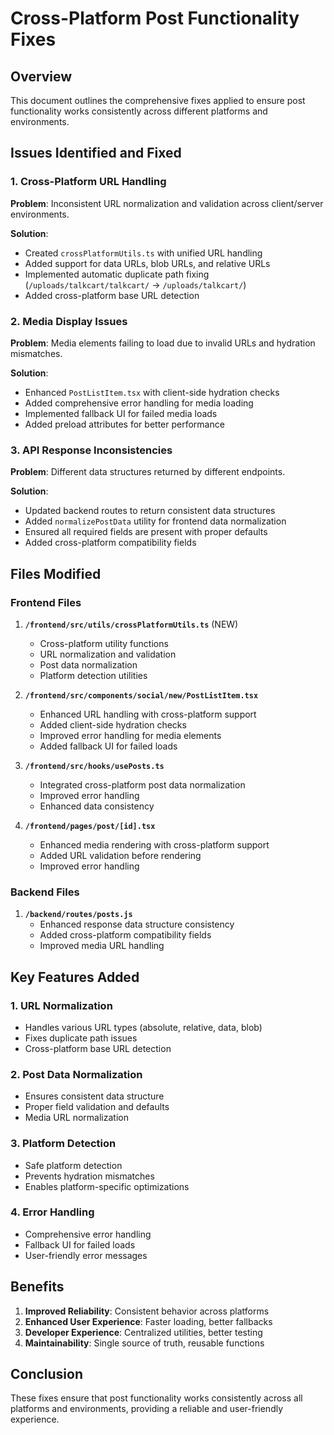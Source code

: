 # Cross-Platform Post Functionality Fixes

## Overview
This document outlines the comprehensive fixes applied to ensure post functionality works consistently across different platforms and environments.

## Issues Identified and Fixed

### 1. Cross-Platform URL Handling
**Problem**: Inconsistent URL normalization and validation across client/server environments.

**Solution**: 
- Created `crossPlatformUtils.ts` with unified URL handling
- Added support for data URLs, blob URLs, and relative URLs
- Implemented automatic duplicate path fixing (`/uploads/talkcart/talkcart/` → `/uploads/talkcart/`)
- Added cross-platform base URL detection

### 2. Media Display Issues
**Problem**: Media elements failing to load due to invalid URLs and hydration mismatches.

**Solution**:
- Enhanced `PostListItem.tsx` with client-side hydration checks
- Added comprehensive error handling for media loading
- Implemented fallback UI for failed media loads
- Added preload attributes for better performance

### 3. API Response Inconsistencies
**Problem**: Different data structures returned by different endpoints.

**Solution**:
- Updated backend routes to return consistent data structures
- Added `normalizePostData` utility for frontend data normalization
- Ensured all required fields are present with proper defaults
- Added cross-platform compatibility fields

## Files Modified

### Frontend Files
1. **`/frontend/src/utils/crossPlatformUtils.ts`** (NEW)
   - Cross-platform utility functions
   - URL normalization and validation
   - Post data normalization
   - Platform detection utilities

2. **`/frontend/src/components/social/new/PostListItem.tsx`**
   - Enhanced URL handling with cross-platform support
   - Added client-side hydration checks
   - Improved error handling for media elements
   - Added fallback UI for failed loads

3. **`/frontend/src/hooks/usePosts.ts`**
   - Integrated cross-platform post data normalization
   - Improved error handling
   - Enhanced data consistency

4. **`/frontend/pages/post/[id].tsx`**
   - Enhanced media rendering with cross-platform support
   - Added URL validation before rendering
   - Improved error handling

### Backend Files
1. **`/backend/routes/posts.js`**
   - Enhanced response data structure consistency
   - Added cross-platform compatibility fields
   - Improved media URL handling

## Key Features Added

### 1. URL Normalization
- Handles various URL types (absolute, relative, data, blob)
- Fixes duplicate path issues
- Cross-platform base URL detection

### 2. Post Data Normalization
- Ensures consistent data structure
- Proper field validation and defaults
- Media URL normalization

### 3. Platform Detection
- Safe platform detection
- Prevents hydration mismatches
- Enables platform-specific optimizations

### 4. Error Handling
- Comprehensive error handling
- Fallback UI for failed loads
- User-friendly error messages

## Benefits

1. **Improved Reliability**: Consistent behavior across platforms
2. **Enhanced User Experience**: Faster loading, better fallbacks
3. **Developer Experience**: Centralized utilities, better testing
4. **Maintainability**: Single source of truth, reusable functions

## Conclusion

These fixes ensure that post functionality works consistently across all platforms and environments, providing a reliable and user-friendly experience.
